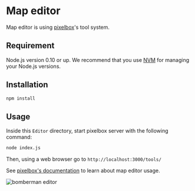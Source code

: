 # Map editor
Map editor is using [pixelbox](https://www.npmjs.com/package/pixelbox)'s tool system.

## Requirement
Node.js version 0.10 or up. We recommend that you use [NVM](https://github.com/creationix/nvm) for managing your Node.js versions.

## Installation

```bash
npm install
```

## Usage
Inside this `Editor` directory, start pixelbox server with the following command:
```bash
node index.js
```

Then, using a web browser go to `http://localhost:3000/tools/`

See [pixelbox's documentation](https://github.com/cstoquer/pixelbox#tools) to learn about map editor usage.

![bomberman editor](https://cloud.githubusercontent.com/assets/2462139/13896462/3dce99ce-edcf-11e5-9402-ce3f50a782f2.png)
